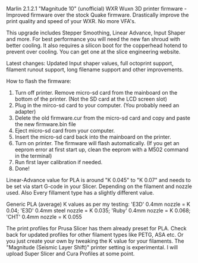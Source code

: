
Marlin 2.1.2.1 "Magnitude 10" (unofficial) WXR Wuxn 3D printer firmware - Improved firmware over the stock Quake firmware. Drastically improve the print quality and speed of your WXR. No more VFA's.

This upgrade includes Stepper Smoothing, Linear Advance, Input Shaper and more. For best performance you will need the new fan shroud with better cooling. It also requires
a silicon boot for the copperhead hotend to prevent over cooling. You can get one at the slice engineering website.

Latest changes: Updated Input shaper values, full octoprint support, filament runout support, long filename support and other improvements.

How to flash the firmware:

1. Turn off printer. Remove micro-sd card from the mainboard on the bottom of the printer. (Not the SD card at the LCD screen slot)
2. Plug in the mirco-sd card to your computer. (You probably need an adapter)
3. Delete the old firmware.cur from the micro-sd card and copy and paste the new firmware.bin file
4. Eject micro-sd card from your computer.
5. Insert the micro-sd card back into the mainboard on the printer.
6. Turn on printer. The firmware will flash automatically. (If you get an eeprom error at first start up, clean the eeprom with a M502 command in the terminal)
7. Run first layer calibration if needed.
9. Done!

Linear-Advance value for PLA is around "K 0.045" to "K 0.07" and needs to be set via start G-code in your Slicer. Depending on the filament and nozzle used. Also Every fillament type has a slightly different value. 

Generic PLA (average) K values as per my testing:
'E3D' 0.4mm nozzle = K 0.04;
'E3D' 0.4mm steel nozzle = K 0.035;
'Ruby' 0.4mm nozzle = K 0.068;
'CHT' 0.4mm nozzle = K 0.055

The print profiles for Prusa Slicer has them already preset for PLA. 
Check back for updated profiles for other filament types like PETG, ASA etc. Or you just create your own by tweaking the K value for your filaments.
The "Magnitude (Seismic Layer Shift)" printer setting is experimental. 
I will upload Super Slicer and Cura Profiles at some point.

 
